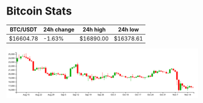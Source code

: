 # Bitcoin Stats

BTC/USDT|24h change|24h high|24h low|
|---|---|---|---|
|$16604.78|-1.63%|$16890.00|$16378.61|

<img src="./chart.svg">
